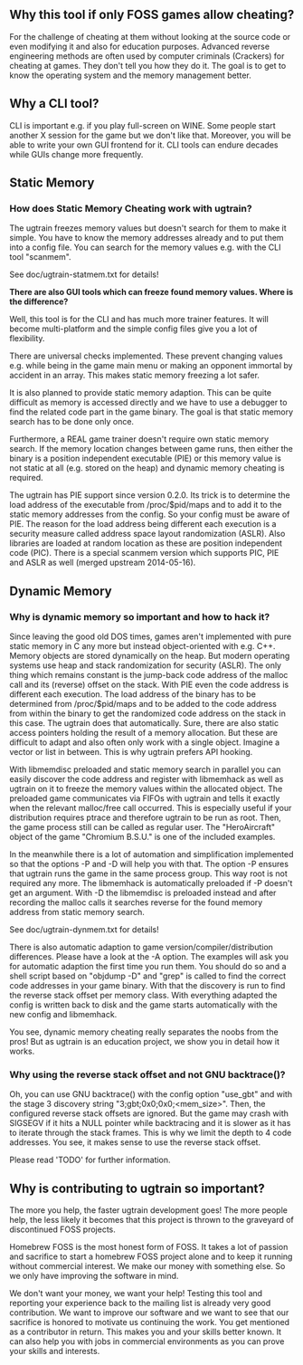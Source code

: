 ## Why this tool if only FOSS games allow cheating?

For the challenge of cheating at them without looking at the source code or
even modifying it and also for education purposes. Advanced reverse
engineering methods are often used by computer criminals (Crackers) for
cheating at games. They don't tell you how they do it. The goal is to
get to know the operating system and the memory management better.

## Why a CLI tool?

CLI is important e.g. if you play full-screen on WINE. Some people
start another X session for the game but we don't like that. Moreover,
you will be able to write your own GUI frontend for it. CLI tools can
endure decades while GUIs change more frequently.

## Static Memory

### How does Static Memory Cheating work with ugtrain?

The ugtrain freezes memory values but doesn't search for them to make it
simple. You have to know the memory addresses already and to put them into
a config file.
You can search for the memory values e.g. with the CLI tool "scanmem".

See doc/ugtrain-statmem.txt for details!

**There are also GUI tools which can freeze found memory values.
Where is the difference?**

Well, this tool is for the CLI and has much more trainer features. It will
become multi-platform and the simple config files give you a lot of
flexibility.

There are universal checks implemented. These prevent changing values e.g.
while being in the game main menu or making an opponent immortal by accident
in an array. This makes static memory freezing a lot safer.

It is also planned to provide static memory adaption. This can be quite
difficult as memory is accessed directly and we have to use a debugger to
find the related code part in the game binary. The goal is that static memory
search has to be done only once.

Furthermore, a REAL game trainer doesn't require own static memory search. If
the memory location changes between game runs, then either the binary is a
position independent executable (PIE) or this memory value is not static at
all (e.g. stored on the heap) and dynamic memory cheating is required.

The ugtrain has PIE support since version 0.2.0. Its trick is to determine
the load address of the executable from /proc/$pid/maps and to add it to the
static memory addresses from the config. So your config must be aware of PIE.
The reason for the load address being different each execution is a security
measure called address space layout randomization (ASLR). Also libraries are
loaded at random location as these are position independent code (PIC).
There is a special scanmem version which supports PIC, PIE and ASLR as well
(merged upstream 2014-05-16).

## Dynamic Memory

### Why is dynamic memory so important and how to hack it?

Since leaving the good old DOS times, games aren't implemented with pure
static memory in C any more but instead object-oriented with e.g. C++.
Memory objects are stored dynamically on the heap. But modern operating
systems use heap and stack randomization for security (ASLR). The only thing
which remains constant is the jump-back code address of the malloc call and
its (reverse) offset on the stack.
With PIE even the code address is different each execution. The load address
of the binary has to be determined from /proc/$pid/maps and to be added to
the code address from within the binary to get the randomized code address
on the stack in this case. The ugtrain does that automatically.
Sure, there are also static access pointers holding the result of a memory
allocation. But these are difficult to adapt and also often only work with
a single object. Imagine a vector or list in between. This is why ugtrain
prefers API hooking.

With libmemdisc preloaded and static memory search in parallel you can
easily discover the code address and register with libmemhack as well as
ugtrain on it to freeze the memory values within the allocated object. The
preloaded game communicates via FIFOs with ugtrain and tells it exactly when
the relevant malloc/free call occurred. This is especially useful if your
distribution requires ptrace and therefore ugtrain to be run as root. Then,
the game process still can be called as regular user. The "HeroAircraft"
object of the game "Chromium B.S.U." is one of the included examples.

In the meanwhile there is a lot of automation and simplification implemented
so that the options -P and -D will help you with that. The option -P ensures
that ugtrain runs the game in the same process group. This way root is not
required any more. The libmemhack is automatically preloaded if -P doesn't
get an argument. With -D the libmemdisc is preloaded instead and after
recording the malloc calls it searches reverse for the found memory address
from static memory search.

See doc/ugtrain-dynmem.txt for details!

There is also automatic adaption to game version/compiler/distribution
differences. Please have a look at the -A option. The examples will ask
you for automatic adaption the first time you run them. You should do
so and a shell script based on "objdump -D" and "grep" is called to find
the correct code addresses in your game binary. With that the discovery is
run to find the reverse stack offset per memory class. With everything
adapted the config is written back to disk and the game starts automatically
with the new config and libmemhack.

You see, dynamic memory cheating really separates the noobs from the pros!
But as ugtrain is an education project, we show you in detail how it works.

### Why using the reverse stack offset and not GNU backtrace()?

Oh, you can use GNU backtrace() with the config option "use\_gbt" and with the
stage 3 discovery string "3;gbt;0x0;0x0;<mem_size>". Then, the configured
reverse stack offsets are ignored. But the game may crash with SIGSEGV if it
hits a NULL pointer while backtracing and it is slower as it has to iterate
through the stack frames. This is why we limit the depth to 4 code addresses.
You see, it makes sense to use the reverse stack offset.

Please read 'TODO' for further information.

## Why is contributing to ugtrain so important?

The more you help, the faster ugtrain development goes! The
more people help, the less likely it becomes that this project
is thrown to the graveyard of discontinued FOSS projects.

Homebrew FOSS is the most honest form of FOSS. It takes a lot of
passion and sacrifice to start a homebrew FOSS project alone and
to keep it running without commercial interest. We make our money
with something else. So we only have improving the software in mind.

We don't want your money, we want your help! Testing this tool
and reporting your experience back to the mailing list is already
very good contribution. We want to improve our software and we want to
see that our sacrifice is honored to motivate us continuing the work.
You get mentioned as a contributor in return. This makes you and your
skills better known. It can also help you with jobs in commercial
environments as you can prove your skills and interests.
